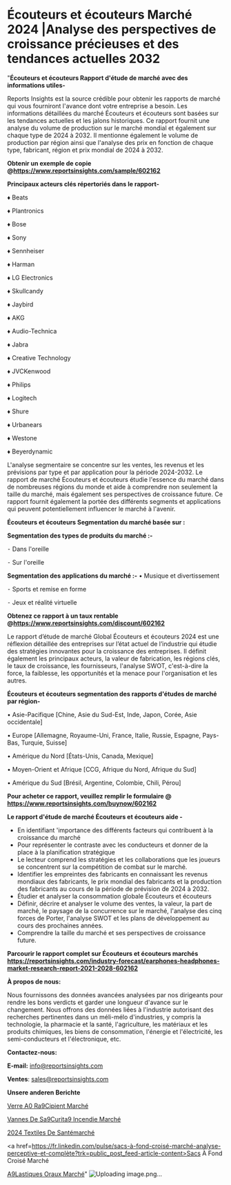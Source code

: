 # Écouteurs et écouteurs Marché 2024 |Analyse des perspectives de croissance précieuses et des tendances actuelles 2032

"<strong>Écouteurs et écouteurs Rapport d'étude de marché avec des informations utiles-</strong>

Reports Insights est la source crédible pour obtenir les rapports de marché qui vous fourniront l'avance dont votre entreprise a besoin. Les informations détaillées du marché Écouteurs et écouteurs sont basées sur les tendances actuelles et les jalons historiques. Ce rapport fournit une analyse du volume de production sur le marché mondial et également sur chaque type de 2024 à 2032. Il mentionne également le volume de production par région ainsi que l'analyse des prix en fonction de chaque type, fabricant, région et prix mondial de 2024 à 2032.

<strong><b>Obtenir un exemple de copie @</b></strong><a href=https://www.reportsinsights.com/sample/602162><strong><b>https://www.reportsinsights.com/sample/602162</b></strong></a>

<b>Principaux acteurs clés répertoriés dans le rapport-</b>

<b> </b>♦ Beats

♦ Plantronics

♦ Bose

♦ Sony

♦ Sennheiser

♦ Harman

♦ LG Electronics

♦ Skullcandy

♦ Jaybird

♦ AKG

♦ Audio-Technica

♦ Jabra

♦ Creative Technology

♦ JVCKenwood

♦ Philips

♦ Logitech

♦ Shure

♦ Urbanears

♦ Westone

♦ Beyerdynamic

L'analyse segmentaire se concentre sur les ventes, les revenus et les prévisions par type et par application pour la période 2024-2032. Le rapport de marché Écouteurs et écouteurs étudie l'essence du marché dans de nombreuses régions du monde et aide à comprendre non seulement la taille du marché, mais également ses perspectives de croissance future. Ce rapport fournit également la portée des différents segments et applications qui peuvent potentiellement influencer le marché à l'avenir.

<strong>Écouteurs et écouteurs Segmentation du marché basée sur :</strong>

<strong>Segmentation des types de produits du marché :-</strong>

⁃ Dans l'oreille

⁃ Sur l'oreille

<strong>Segmentation des applications du marché :-</strong>
• Musique et divertissement

⁃ Sports et remise en forme

⁃ Jeux et réalité virtuelle

<strong><b>Obtenez ce rapport à un taux rentable @</b></strong><a href=https://www.reportsinsights.com/discount/602162><strong><b>https://www.reportsinsights.com/discount/602162</b></strong></a>

Le rapport d’étude de marché Global Écouteurs et écouteurs 2024 est une réflexion détaillée des entreprises sur l’état actuel de l’industrie qui étudie des stratégies innovantes pour la croissance des entreprises. Il définit également les principaux acteurs, la valeur de fabrication, les régions clés, le taux de croissance, les fournisseurs, l'analyse SWOT, c'est-à-dire la force, la faiblesse, les opportunités et la menace pour l'organisation et les autres.

<strong>Écouteurs et écouteurs segmentation des rapports d'études de marché par région-</strong>

• Asie-Pacifique [Chine, Asie du Sud-Est, Inde, Japon, Corée, Asie occidentale]

• Europe [Allemagne, Royaume-Uni, France, Italie, Russie, Espagne, Pays-Bas, Turquie, Suisse]

• Amérique du Nord [États-Unis, Canada, Mexique]

• Moyen-Orient et Afrique [CCG, Afrique du Nord, Afrique du Sud]

• Amérique du Sud [Brésil, Argentine, Colombie, Chili, Pérou]

<strong>Pour acheter ce rapport, veuillez remplir le formulaire @   <a href=https://www.reportsinsights.com/buynow/602162>https://www.reportsinsights.com/buynow/602162</a></strong>

<strong>Le rapport d'étude de marché Écouteurs et écouteurs aide -</strong>
<ul>
  <li>En identifiant 'importance des différents facteurs qui contribuent à la croissance du marché</li>
  <li>Pour représenter le contraste avec les conducteurs et donner de la place à la planification stratégique</li>
  <li>Le lecteur comprend les stratégies et les collaborations que les joueurs se concentrent sur la compétition de combat sur le marché.</li>
  <li>Identifier les empreintes des fabricants en connaissant les revenus mondiaux des fabricants, le prix mondial des fabricants et la production des fabricants au cours de la période de prévision de 2024 à 2032.</li>
  <li>Étudier et analyser la consommation globale Écouteurs et écouteurs</li>
  <li>Définir, décrire et analyser le volume des ventes, la valeur, la part de marché, le paysage de la concurrence sur le marché, l'analyse des cinq forces de Porter, l'analyse SWOT et les plans de développement au cours des prochaines années.</li>
  <li>Comprendre la taille du marché et ses perspectives de croissance future.</li>
</ul>

<strong>Parcourir le rapport complet sur Écouteurs et écouteurs marchés <a href=https://reportsinsights.com/industry-forecast/earphones-headphones-market-research-report-2021-2028-602162>https://reportsinsights.com/industry-forecast/earphones-headphones-market-research-report-2021-2028-602162</a></strong>

<strong>À propos de nous:</strong>

Nous fournissons des données avancées analysées par nos dirigeants pour rendre les bons verdicts et garder une longueur d'avance sur le changement. Nous offrons des données liées à l'industrie autorisant des recherches pertinentes dans un méli-mélo d'industries, y compris la technologie, la pharmacie et la santé, l'agriculture, les matériaux et les produits chimiques, les biens de consommation, l'énergie et l'électricité, les semi-conducteurs et l'électronique, etc.

<strong>Contactez-nous:</strong>

<strong>E-mail:</strong> <a href=mailto:info@reportsinsights.com>info@reportsinsights.com</a>

<strong>Ventes</strong>: <a href=mailto:sales@reportsinsights.com>sales@reportsinsights.com</a>

<strong>Unsere anderen Berichte</strong>

<a href=https://www.linkedin.com/pulse/verre-%C3%A0-r%C3%A9cipient-march%C3%A9-analyse-des-parts-9qktc/>Verre A0 Ra9Cipient Marché</a>

<a href=https://www.linkedin.com/pulse/vannes-de-s%C3%A9curit%C3%A9-incendie-march%C3%A9-2024-part-sxhjc/>Vannes De Sa9Curita9 Incendie Marché</a>

<a href=https://www.linkedin.com/pulse/2024-textiles-de-santémarché-basé-sur-le-type-7efbc/>2024 Textiles De Santémarché</a>

<a href=https://fr.linkedin.com/pulse/sacs-à-fond-croisé-marché-analyse-perceptive-et-complète?trk=public_post_feed-article-content>Sacs À Fond Croisé Marché</a>

<a href=https://www.linkedin.com/pulse/%C3%A9lastiques-oraux-march%C3%A9-rapport-sc%C3%A9nario-concurrentiel-uztsf/>A9Lastiques Oraux Marché</a>"
![Uploading image.png…]()
